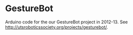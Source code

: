 GestureBot
==========

Arduino code for the our GestureBot project in 2012-13. See http://utsroboticssociety.org/projects/gesturebot/.
